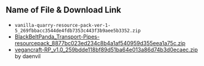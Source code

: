 ## Name of File & Download Link

- ```vanilla-quarry-resource-pack-ver-1-5_269fbbacc3544de4fdb7353c443f3b9aee5b3352.zip```
- [BlackBeltPanda_Transport-Pipes-resourcepack_8877bc023ed234c8b4a1af540959d355eea1a75c.zip](https://github.com/BlackBeltPanda/Transport-Pipes/blob/master/src/main/resources/wiki/resourcepack.zip)
- [vegancraft-RP_v1.0_259bdde118bf89d51ba64e013a86d74b3d0ecaec.zip](https://www.planetminecraft.com/data-pack/plant-based-foods/) by daenvil
